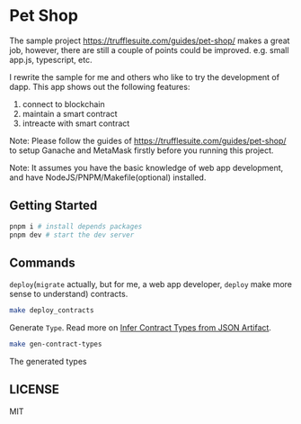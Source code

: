 # Pet Shop

The sample project https://trufflesuite.com/guides/pet-shop/ makes a great job, however, there are still a couple of points could be improved. e.g. small app.js, typescript, etc.

I rewrite the sample for me and others who like to try the development of dapp. This app shows out the following features:

1. connect to blockchain
2. maintain a smart contract
3. intreacte with smart contract

Note: Please follow the guides of https://trufflesuite.com/guides/pet-shop/ to setup Ganache and MetaMask firstly before you running this project.

Note: It assumes you have the basic knowledge of web app development, and have NodeJS/PNPM/Makefile(optional) installed.

## Getting Started

```bash
pnpm i # install depends packages
pnpm dev # start the dev server
```

## Commands

`deploy`(`migrate` actually, but for me, a web app developer, `deploy` make more sense to understand) contracts.

```bash
make deploy_contracts
```

Generate `Type`. Read more on [Infer Contract Types from JSON Artifact](https://docs.web3js.org/guides/smart_contracts/infer_contract_types_guide/).

```bash
make gen-contract-types
```

The generated types

## LICENSE

MIT
